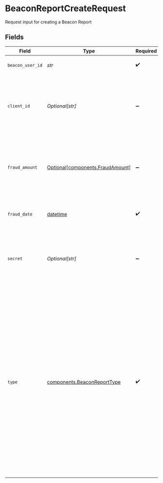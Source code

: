 # BeaconReportCreateRequest

Request input for creating a Beacon Report


## Fields

| Field                                                                                                                                                                                                                                                                                                                                                                                             | Type                                                                                                                                                                                                                                                                                                                                                                                              | Required                                                                                                                                                                                                                                                                                                                                                                                          | Description                                                                                                                                                                                                                                                                                                                                                                                       | Example                                                                                                                                                                                                                                                                                                                                                                                           |
| ------------------------------------------------------------------------------------------------------------------------------------------------------------------------------------------------------------------------------------------------------------------------------------------------------------------------------------------------------------------------------------------------- | ------------------------------------------------------------------------------------------------------------------------------------------------------------------------------------------------------------------------------------------------------------------------------------------------------------------------------------------------------------------------------------------------- | ------------------------------------------------------------------------------------------------------------------------------------------------------------------------------------------------------------------------------------------------------------------------------------------------------------------------------------------------------------------------------------------------- | ------------------------------------------------------------------------------------------------------------------------------------------------------------------------------------------------------------------------------------------------------------------------------------------------------------------------------------------------------------------------------------------------- | ------------------------------------------------------------------------------------------------------------------------------------------------------------------------------------------------------------------------------------------------------------------------------------------------------------------------------------------------------------------------------------------------- |
| `beacon_user_id`                                                                                                                                                                                                                                                                                                                                                                                  | *str*                                                                                                                                                                                                                                                                                                                                                                                             | :heavy_check_mark:                                                                                                                                                                                                                                                                                                                                                                                | ID of the associated Beacon User.                                                                                                                                                                                                                                                                                                                                                                 | becusr_11111111111111                                                                                                                                                                                                                                                                                                                                                                             |
| `client_id`                                                                                                                                                                                                                                                                                                                                                                                       | *Optional[str]*                                                                                                                                                                                                                                                                                                                                                                                   | :heavy_minus_sign:                                                                                                                                                                                                                                                                                                                                                                                | Your Plaid API `client_id`. The `client_id` is required and may be provided either in the `PLAID-CLIENT-ID` header or as part of a request body.                                                                                                                                                                                                                                                  |                                                                                                                                                                                                                                                                                                                                                                                                   |
| `fraud_amount`                                                                                                                                                                                                                                                                                                                                                                                    | [Optional[components.FraudAmount]](../../models/components/fraudamount.md)                                                                                                                                                                                                                                                                                                                        | :heavy_minus_sign:                                                                                                                                                                                                                                                                                                                                                                                | The amount and currency of the fraud or attempted fraud.<br/>`fraud_amount` should be omitted to indicate an unknown fraud amount.                                                                                                                                                                                                                                                                |                                                                                                                                                                                                                                                                                                                                                                                                   |
| `fraud_date`                                                                                                                                                                                                                                                                                                                                                                                      | [datetime](https://docs.python.org/3/library/datetime.html#datetime-objects)                                                                                                                                                                                                                                                                                                                      | :heavy_check_mark:                                                                                                                                                                                                                                                                                                                                                                                | A date in the format YYYY-MM-DD (RFC 3339 Section 5.6).                                                                                                                                                                                                                                                                                                                                           | 1990-05-29                                                                                                                                                                                                                                                                                                                                                                                        |
| `secret`                                                                                                                                                                                                                                                                                                                                                                                          | *Optional[str]*                                                                                                                                                                                                                                                                                                                                                                                   | :heavy_minus_sign:                                                                                                                                                                                                                                                                                                                                                                                | Your Plaid API `secret`. The `secret` is required and may be provided either in the `PLAID-SECRET` header or as part of a request body.                                                                                                                                                                                                                                                           |                                                                                                                                                                                                                                                                                                                                                                                                   |
| `type`                                                                                                                                                                                                                                                                                                                                                                                            | [components.BeaconReportType](../../models/components/beaconreporttype.md)                                                                                                                                                                                                                                                                                                                        | :heavy_check_mark:                                                                                                                                                                                                                                                                                                                                                                                | The type of Beacon Report.<br/><br/>`first_party`: If this is the same individual as the one who submitted the KYC.<br/><br/>`third_party`: If this is a different individual from the one who submitted the KYC.<br/><br/>`synthetic`: If this is an individual using fabricated information.<br/><br/>`account_takeover`: If this individual's account was compromised.<br/><br/>`unknown`: If you aren't sure who committed the fraud. |                                                                                                                                                                                                                                                                                                                                                                                                   |